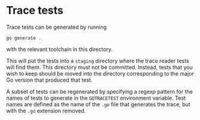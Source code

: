 # Trace tests

Trace tests can be generated by running

```
go generate .
```

with the relevant toolchain in this directory.

This will put the tests into a `staging` directory where the trace
reader tests will find them.
This directory must not be committed.
Instead, tests that you wish to keep should be moved into the directory
corresponding to the major Go version that produced that test.

A subset of tests can be regenerated by specifying a regexp pattern for
the names of tests to generate in the `GOTRACETEST` environment
variable.
Test names are defined as the name of the `.go` file that generates the
trace, but with the `.go` extension removed.
